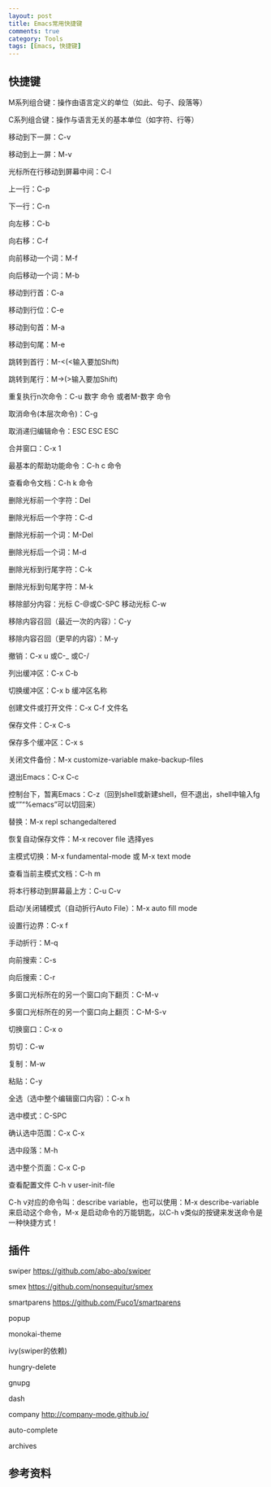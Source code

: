 ```yaml
---
layout: post
title: Emacs常用快捷键
comments: true
category: Tools
tags: [Emacs, 快捷键]
---
```


## 快捷键

M系列组合键：操作由语言定义的单位（如此、句子、段落等）

C系列组合键：操作与语言无关的基本单位（如字符、行等）

移动到下一屏：C-v

移动到上一屏：M-v

光标所在行移动到屏幕中间：C-l

上一行：C-p

下一行：C-n

向左移：C-b

向右移：C-f

向前移动一个词：M-f

向后移动一个词：M-b

移动到行首：C-a

移动到行位：C-e

移动到句首：M-a

移动到句尾：M-e

跳转到首行：M-<(<输入要加Shift)

跳转到尾行：M->(>输入要加Shift)

重复执行n次命令：C-u 数字 命令  或者M-数字 命令

取消命令(本层次命令)：C-g

取消递归编辑命令：ESC ESC ESC

合并窗口：C-x 1

最基本的帮助功能命令：C-h c 命令

查看命令文档：C-h k 命令

删除光标前一个字符：Del

删除光标后一个字符：C-d

删除光标前一个词：M-Del

删除光标后一个词：M-d

删除光标到行尾字符：C-k

删除光标到句尾字符：M-k

移除部分内容：光标  C-@或C-SPC 移动光标 C-w

移除内容召回（最近一次的内容）：C-y

移除内容召回（更早的内容）：M-y

撤销：C-x u 或C-_ 或C-/

列出缓冲区：C-x C-b

切换缓冲区：C-x b 缓冲区名称

创建文件或打开文件：C-x C-f 文件名

保存文件：C-x C-s

保存多个缓冲区：C-x s

关闭文件备份：M-x customize-variable <Return> make-backup-files <Return>

退出Emacs：C-x C-c

控制台下，暂离Emacs：C-z（回到shell或新建shell，但不退出，shell中输入fg或“”“%emacs”可以切回来）

替换：M-x repl s<Return>changed<Return>altered<Return>

恢复自动保存文件：M-x recover file<Return>   选择yes<Return>

主模式切换：M-x fundamental-mode<Return> 或 M-x text mode<Return>

查看当前主模式文档：C-h m

将本行移动到屏幕最上方：C-u C-v

启动/关闭辅模式（自动折行Auto File）：M-x auto fill mode<Return>

设置行边界：C-x f

手动折行：M-q

向前搜索：C-s

向后搜索：C-r

多窗口光标所在的另一个窗口向下翻页：C-M-v

多窗口光标所在的另一个窗口向上翻页：C-M-S-v

切换窗口：C-x o

剪切：C-w

复制：M-w

粘贴：C-y

全选（选中整个编辑窗口内容）：C-x h

选中模式：C-SPC

确认选中范围：C-x C-x

选中段落：M-h

选中整个页面：C-x C-p

查看配置文件
C-h v user-init-file

C-h v对应的命令叫：describe variable，也可以使用：M-x describe-variable 来启动这个命令，M-x 是启动命令的万能钥匙，以C-h v类似的按键来发送命令是一种快捷方式！

## 插件

swiper
https://github.com/abo-abo/swiper

smex
https://github.com/nonsequitur/smex

smartparens
https://github.com/Fuco1/smartparens

popup

monokai-theme

ivy(swiper的依赖)

hungry-delete

gnupg

dash

company
http://company-mode.github.io/

auto-complete

archives

## 参考资料



